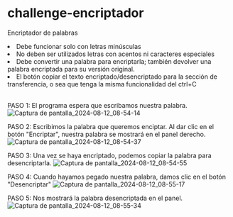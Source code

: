 # challenge-encriptador
Encriptador de palabras
<li>Debe funcionar solo con letras minúsculas</li>
<li>No deben ser utilizados letras con acentos ni caracteres especiales</li>
<li>Debe convertir una palabra para encriptarla; también devolver una palabra encriptada para su versión original.</li>
<li>El botón copiar el texto encriptado/desencriptado para la sección de transferencia, o sea que tenga la misma funcionalidad del ctrl+C</li>
<br>

PASO 1:
El programa espera que escribamos nuestra palabra.
![Captura de pantalla_2024-08-12_08-54-14](https://github.com/user-attachments/assets/8160ec8f-0c30-4e81-b84a-92cefd438a89)

PASO 2:
Escribimos la palabra que queremos enciptar. Al dar clic en el botón "Encriptar", nuestra palabra se mostrará en el panel derecho.
![Captura de pantalla_2024-08-12_08-54-37](https://github.com/user-attachments/assets/8c73e8db-4f39-4fed-94dc-810758f2b1d9)

PASO 3:
Una vez se haya encriptado, podemos copiar la palabra para desencriptarla.
![Captura de pantalla_2024-08-12_08-54-55](https://github.com/user-attachments/assets/d1561196-66b3-45e7-ae7a-6be660064026)

PASO 4:
Cuando hayamos pegado nuestra palabra, damos clic en el botón "Desencriptar"
![Captura de pantalla_2024-08-12_08-55-17](https://github.com/user-attachments/assets/e53796fa-5600-496e-817e-2d36085ea145)

PASO 5:
Nos mostrará la palabra desencriptada en el panel.
![Captura de pantalla_2024-08-12_08-55-34](https://github.com/user-attachments/assets/ed5cd372-7ccc-426a-bd19-d13f10e4f583)


